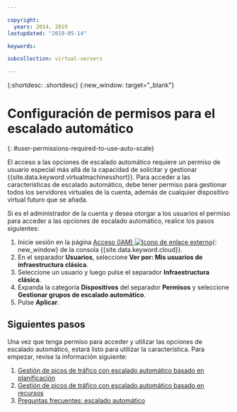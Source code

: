 ```yaml
---

copyright:
  years: 2014, 2019
lastupdated: "2019-05-14"

keywords:

subcollection: virtual-servers

---
```


{:shortdesc: .shortdesc}
{:new_window: target="_blank"}

# Configuración de permisos para el escalado automático
{: #user-permissions-required-to-use-auto-scale}

El acceso a las opciones de escalado automático requiere un permiso de usuario especial más allá de la capacidad de solicitar y gestionar {{site.data.keyword.virtualmachinesshort}}. Para acceder a las características de escalado automático, debe tener permiso para gestionar todos los servidores virtuales de la cuenta, además de cualquier dispositivo virtual futuro que se añada.

Si es el administrador de la cuenta y desea otorgar a los usuarios el permiso para acceder a las opciones de escalado automático, realice los pasos siguientes:

1. Inicie sesión en la página [Acceso (IAM) ![Icono de enlace externo](../icons/launch-glyph.svg "Icono de enlace externo")](https://cloud.ibm.com/iam#/users){: new_window} de la consola {{site.data.keyword.cloud}}. 
2. En el separador **Usuarios**, seleccione **Ver por: Mis usuarios de infraestructura clásica**.
3. Seleccione un usuario y luego pulse el separador **Infraestructura clásica**.
4. Expanda la categoría **Dispositivos** del separador **Permisos** y seleccione **Gestionar grupos de escalado automático**.
5. Pulse **Aplicar**.

## Siguientes pasos

Una vez que tenga permiso para acceder y utilizar las opciones de escalado automático, estará listo para utilizar la característica. Para empezar, revise la información siguiente:

1. [Gestión de picos de tráfico con escalado automático basado en planificación](/docs/vsi?topic=virtual-servers-managing-schedule-based-auto-scaling)
2. [Gestión de picos de tráfico con escalado automático basado en recursos](/docs/vsi?topic=virtual-servers-managing-resourced-based-auto-scaling)
3. [Preguntas frecuentes: escalado automático](/docs/vsi?topic=virtual-servers-faqs-auto-scale)

